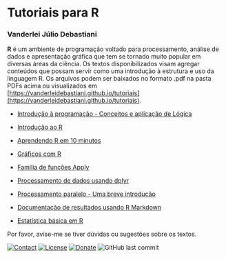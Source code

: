 # Tutoriais para R
### Vanderlei Júlio Debastiani

**R** é um ambiente de programação voltado para processamento, análise de dados e apresentação gráfica que tem se tornado muito popular em diversas áreas da ciência. Os textos disponibilizados visam agregar conteúdos que possam servir como uma introdução à estrutura e uso da linguagem R. Os arquivos podem ser baixados no formato .pdf na pasta PDFs acima ou visualizados em [https://vanderleidebastiani.github.io/tutoriais](https://vanderleidebastiani.github.io/tutoriais).

* [Introdução à programação - Conceitos e aplicação de Lógica](https://vanderleidebastiani.github.io/tutoriais)

* [Introdução ao R](https://vanderleidebastiani.github.io/tutoriais)

* [Aprendendo R em 10 minutos](https://vanderleidebastiani.github.io/tutoriais)

* [Gráficos com R](https://vanderleidebastiani.github.io/tutoriais)

* [Família de funções Apply](https://vanderleidebastiani.github.io/tutoriais)

* [Processamento de dados usando dplyr](https://vanderleidebastiani.github.io/tutoriais)

* [Processamento paralelo - Uma breve introdução](https://vanderleidebastiani.github.io/tutoriais)

* [Documentação de resultados usando R Markdown](https://vanderleidebastiani.github.io/tutoriais)

* [Estatística básica em R](https://vanderleidebastiani.github.io/tutoriais)

Por favor, avise-me se tiver dúvidas ou sugestões sobre os textos.

[![Contact](https://img.shields.io/badge/Contact-e--mail-yellowgreen.svg)](mailto:vanderleidebastiani@yahoo.com.br?subject=Tutoriais) [![License](https://img.shields.io/github/license/vanderleidebastiani/tutoriais?color=red&label=License)](https://github.com/vanderleidebastiani/tutoriais/blob/master/LICENSE) [![Donate](https://img.shields.io/badge/Donate-PayPal-green.svg)](https://www.paypal.com/cgi-bin/webscr?cmd=_s-xclick&hosted_button_id=L3FJFN28EG332&source=url) ![GitHub last commit](https://img.shields.io/github/last-commit/vanderleidebastiani/tutoriais?label=Last%20commit)